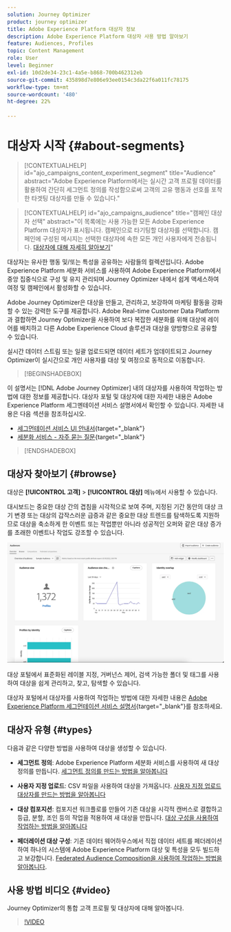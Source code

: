 ```yaml
---
solution: Journey Optimizer
product: journey optimizer
title: Adobe Experience Platform 대상자 정보
description: Adobe Experience Platform 대상자 사용 방법 알아보기
feature: Audiences, Profiles
topic: Content Management
role: User
level: Beginner
exl-id: 10d2de34-23c1-4a5e-b868-700b462312eb
source-git-commit: 435898d7e806e93ee0154c3da22f6a011fc78175
workflow-type: tm+mt
source-wordcount: '480'
ht-degree: 22%

---
```



# 대상자 시작 {#about-segments}

>[!CONTEXTUALHELP]
>id="ajo_campaigns_content_experiment_segment"
>title="Audience"
>abstract="Adobe Experience Platform에서는 실시간 고객 프로필 데이터를 활용하여 간단히 세그먼트 정의를 작성함으로써 고객의 고유 행동과 선호를 포착한 타겟팅 대상자를 만들 수 있습니다."

>[!CONTEXTUALHELP]
>id="ajo_campaigns_audience"
>title="캠페인 대상자 선택"
>abstract="이 목록에는 사용 가능한 모든 Adobe Experience Platform 대상자가 표시됩니다. 캠페인으로 타기팅할 대상자를 선택합니다. 캠페인에 구성된 메시지는 선택한 대상자에 속한 모든 개인 사용자에게 전송됩니다. [대상자에 대해 자세히 알아보기](../audience/about-audiences.md)"

대상자는 유사한 행동 및/또는 특성을 공유하는 사람들의 컬렉션입니다. Adobe Experience Platform 세분화 서비스를 사용하여 Adobe Experience Platform에서 중앙 집중식으로 구성 및 유지 관리되며 Journey Optimizer 내에서 쉽게 액세스하여 여정 및 캠페인에서 활성화할 수 있습니다.

Adobe Journey Optimizer은 대상을 만들고, 관리하고, 보강하여 마케팅 활동을 강화할 수 있는 강력한 도구를 제공합니다. Adobe Real-time Customer Data Platform과 결합하면 Journey Optimizer을 사용하여 보다 복잡한 세분화를 위해 대상에 레이어를 배치하고 다른 Adobe Experience Cloud 솔루션과 대상을 양방향으로 공유할 수 있습니다.

실시간 데이터 스트림 또는 일괄 업로드되면 데이터 세트가 업데이트되고 Journey Optimizer이 실시간으로 개인 사용자를 대상 및 여정으로 동적으로 이동합니다.

>[!BEGINSHADEBOX]

이 설명서는 [!DNL Adobe Journey Optimizer] 내의 대상자를 사용하여 작업하는 방법에 대한 정보를 제공합니다. 대상자 포털 및 대상자에 대한 자세한 내용은 Adobe Experience Platform 세그멘테이션 서비스 설명서에서 확인할 수 있습니다. 자세한 내용은 다음 섹션을 참조하십시오.
* [세그먼테이션 서비스 UI 안내서](https://experienceleague.adobe.com/en/docs/experience-platform/segmentation/ui/overview){target="_blank"}
* [세분화 서비스 - 자주 묻는 질문](https://experienceleague.adobe.com/ko/docs/experience-platform/segmentation/faq){target="_blank"}

>[!ENDSHADEBOX]

## 대상자 찾아보기 {#browse}

대상은 **[!UICONTROL 고객]** > **[!UICONTROL 대상]** 메뉴에서 사용할 수 있습니다.

대시보드는 중요한 대상 간의 겹침을 시각적으로 보여 주며, 지정된 기간 동안의 대상 크기 변경 또는 대상의 갑작스러운 급증과 같은 중요한 대상 트렌드를 탐색하도록 지원하므로 대상을 축소하게 한 이벤트 또는 작업뿐만 아니라 성공적인 오퍼와 같은 대상 증가를 초래한 이벤트나 작업도 강조할 수 있습니다.

![](assets/audiences-overview.png)

대상 포털에서 표준화된 레이블 지정, 거버넌스 제어, 검색 가능한 폴더 및 태그를 사용하여 대상을 쉽게 관리하고, 찾고, 탐색할 수 있습니다.

대상자 포털에서 대상자를 사용하여 작업하는 방법에 대한 자세한 내용은 [Adobe Experience Platform 세그먼테이션 서비스 설명서](https://experienceleague.adobe.com/docs/experience-platform/segmentation/home.html?lang=ko){target="_blank"}를 참조하세요.

## 대상자 유형 {#types}

다음과 같은 다양한 방법을 사용하여 대상을 생성할 수 있습니다.

* **세그먼트 정의**: Adobe Experience Platform 세분화 서비스를 사용하여 새 대상 정의를 만듭니다. [세그먼트 정의를 만드는 방법을 알아봅니다](creating-a-segment-definition.md)

* **사용자 지정 업로드**: CSV 파일을 사용하여 대상을 가져옵니다. [사용자 지정 업로드 대상자를 만드는 방법을 알아봅니다](custom-upload.md)

* **대상 컴포지션**: 컴포지션 워크플로를 만들어 기존 대상을 시각적 캔버스로 결합하고 등급, 분할, 조인 등의 작업을 적용하여 새 대상을 만듭니다. [대상 구성을 사용하여 작업하는 방법을 알아봅니다](get-started-audience-orchestration.md)

* **페더레이션 대상 구성**: 기존 데이터 웨어하우스에서 직접 데이터 세트를 페더레이션하여 하나의 시스템에 Adobe Experience Platform 대상 및 특성을 모두 빌드하고 보강합니다. [Federated Audience Composition을 사용하여 작업하는 방법을 알아봅니다](federated-audience-composition.md).

## 사용 방법 비디오 {#video}

Journey Optimizer의 통합 고객 프로필 및 대상자에 대해 알아봅니다.

>[!VIDEO](https://video.tv.adobe.com/v/3432671?quality=12)
